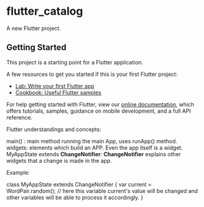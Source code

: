 # flutter_catalog

A new Flutter project.

## Getting Started

This project is a starting point for a Flutter application.

A few resources to get you started if this is your first Flutter project:

- [Lab: Write your first Flutter app](https://flutter.dev/docs/get-started/codelab)
- [Cookbook: Useful Flutter samples](https://flutter.dev/docs/cookbook)

For help getting started with Flutter, view our
[online documentation](https://flutter.dev/docs), which offers tutorials,
samples, guidance on mobile development, and a full API reference.


Flutter understandings and concepts:

main() : main method running the main App, uses runApp() method.
widgets: elements which build an APP. Even the app itself is a widget.
MyAppState extends **ChangeNotifier**: **ChangeNotifier** explains other widgets that a change is made in the app.

Example:

class MyAppState extends ChangeNotifier {
  var current = WordPair.random(); // here this variable current's value will be changed and other variables will be able to process it accordingly.
}

